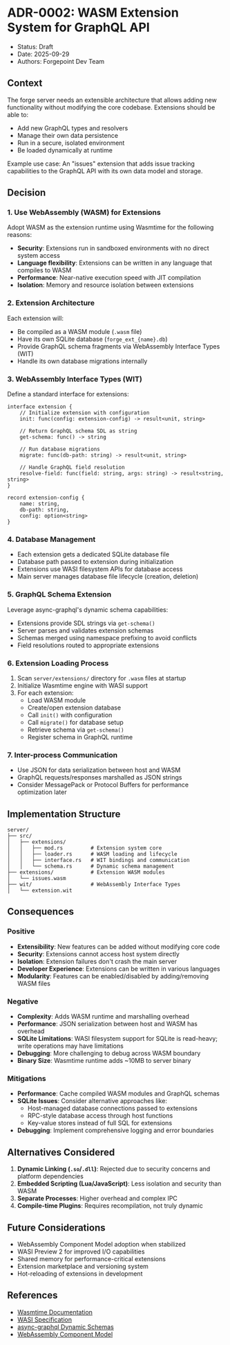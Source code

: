 # ADR-0002: WASM Extension System for GraphQL API

- Status: Draft
- Date: 2025-09-29
- Authors: Forgepoint Dev Team

## Context

The forge server needs an extensible architecture that allows adding new functionality without modifying the core codebase. Extensions should be able to:
- Add new GraphQL types and resolvers
- Manage their own data persistence
- Run in a secure, isolated environment
- Be loaded dynamically at runtime

Example use case: An "issues" extension that adds issue tracking capabilities to the GraphQL API with its own data model and storage.

## Decision

### 1. Use WebAssembly (WASM) for Extensions

Adopt WASM as the extension runtime using Wasmtime for the following reasons:
- **Security**: Extensions run in sandboxed environments with no direct system access
- **Language flexibility**: Extensions can be written in any language that compiles to WASM
- **Performance**: Near-native execution speed with JIT compilation
- **Isolation**: Memory and resource isolation between extensions

### 2. Extension Architecture

Each extension will:
- Be compiled as a WASM module (`.wasm` file)
- Have its own SQLite database (`forge_ext_{name}.db`)
- Provide GraphQL schema fragments via WebAssembly Interface Types (WIT)
- Handle its own database migrations internally

### 3. WebAssembly Interface Types (WIT)

Define a standard interface for extensions:

```wit
interface extension {
    // Initialize extension with configuration
    init: func(config: extension-config) -> result<unit, string>

    // Return GraphQL schema SDL as string
    get-schema: func() -> string

    // Run database migrations
    migrate: func(db-path: string) -> result<unit, string>

    // Handle GraphQL field resolution
    resolve-field: func(field: string, args: string) -> result<string, string>
}

record extension-config {
    name: string,
    db-path: string,
    config: option<string>
}
```

### 4. Database Management

- Each extension gets a dedicated SQLite database file
- Database path passed to extension during initialization
- Extensions use WASI filesystem APIs for database access
- Main server manages database file lifecycle (creation, deletion)

### 5. GraphQL Schema Extension

Leverage async-graphql's dynamic schema capabilities:
- Extensions provide SDL strings via `get-schema()`
- Server parses and validates extension schemas
- Schemas merged using namespace prefixing to avoid conflicts
- Field resolutions routed to appropriate extensions

### 6. Extension Loading Process

1. Scan `server/extensions/` directory for `.wasm` files at startup
2. Initialize Wasmtime engine with WASI support
3. For each extension:
   - Load WASM module
   - Create/open extension database
   - Call `init()` with configuration
   - Call `migrate()` for database setup
   - Retrieve schema via `get-schema()`
   - Register schema in GraphQL runtime

### 7. Inter-process Communication

- Use JSON for data serialization between host and WASM
- GraphQL requests/responses marshalled as JSON strings
- Consider MessagePack or Protocol Buffers for performance optimization later

## Implementation Structure

```
server/
├── src/
│   ├── extensions/
│   │   ├── mod.rs         # Extension system core
│   │   ├── loader.rs      # WASM loading and lifecycle
│   │   ├── interface.rs   # WIT bindings and communication
│   │   └── schema.rs      # Dynamic schema management
├── extensions/            # Extension WASM modules
│   └── issues.wasm
├── wit/                   # WebAssembly Interface Types
│   └── extension.wit
```

## Consequences

### Positive

- **Extensibility**: New features can be added without modifying core code
- **Security**: Extensions cannot access host system directly
- **Isolation**: Extension failures don't crash the main server
- **Developer Experience**: Extensions can be written in various languages
- **Modularity**: Features can be enabled/disabled by adding/removing WASM files

### Negative

- **Complexity**: Adds WASM runtime and marshalling overhead
- **Performance**: JSON serialization between host and WASM has overhead
- **SQLite Limitations**: WASI filesystem support for SQLite is read-heavy; write operations may have limitations
- **Debugging**: More challenging to debug across WASM boundary
- **Binary Size**: Wasmtime runtime adds ~10MB to server binary

### Mitigations

- **Performance**: Cache compiled WASM modules and GraphQL schemas
- **SQLite Issues**: Consider alternative approaches like:
  - Host-managed database connections passed to extensions
  - RPC-style database access through host functions
  - Key-value stores instead of full SQL for extensions
- **Debugging**: Implement comprehensive logging and error boundaries

## Alternatives Considered

1. **Dynamic Linking (`.so`/`.dll`)**: Rejected due to security concerns and platform dependencies
2. **Embedded Scripting (Lua/JavaScript)**: Less isolation and security than WASM
3. **Separate Processes**: Higher overhead and complex IPC
4. **Compile-time Plugins**: Requires recompilation, not truly dynamic

## Future Considerations

- WebAssembly Component Model adoption when stabilized
- WASI Preview 2 for improved I/O capabilities
- Shared memory for performance-critical extensions
- Extension marketplace and versioning system
- Hot-reloading of extensions in development

## References

- [Wasmtime Documentation](https://docs.wasmtime.dev/)
- [WASI Specification](https://wasi.dev/)
- [async-graphql Dynamic Schemas](https://docs.rs/async-graphql/latest/async_graphql/dynamic/)
- [WebAssembly Component Model](https://component-model.bytecodealliance.org/)